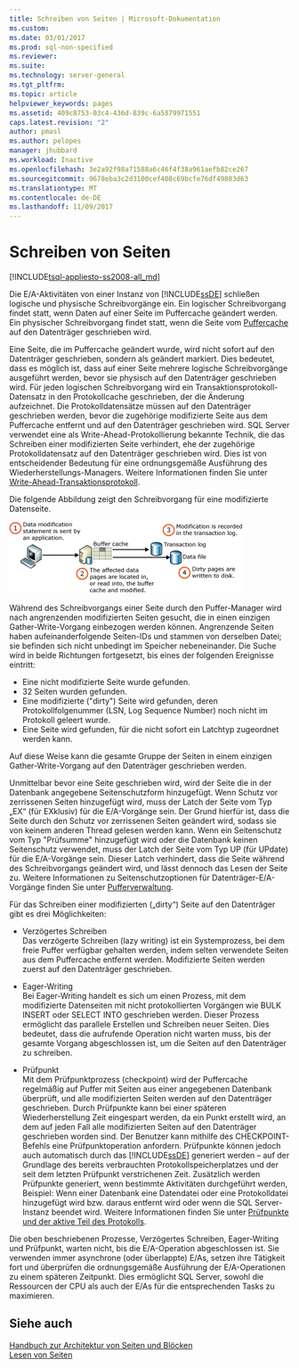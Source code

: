 ```yaml
---
title: Schreiben von Seiten | Microsoft-Dokumentation
ms.custom: 
ms.date: 03/01/2017
ms.prod: sql-non-specified
ms.reviewer: 
ms.suite: 
ms.technology: server-general
ms.tgt_pltfrm: 
ms.topic: article
helpviewer_keywords: pages
ms.assetid: 409c8753-03c4-436d-839c-6a5879971551
caps.latest.revision: "2"
author: pmasl
ms.author: pelopes
manager: jhubbard
ms.workload: Inactive
ms.openlocfilehash: 3e2a92f98a71588a6c46f4f38a961aefb82ce267
ms.sourcegitcommit: 9678eba3c2d3100cef408c69bcfe76df49803d63
ms.translationtype: MT
ms.contentlocale: de-DE
ms.lasthandoff: 11/09/2017
---
```

# <a name="writing-pages"></a>Schreiben von Seiten
[!INCLUDE[tsql-appliesto-ss2008-all_md](../includes/tsql-appliesto-ss2008-all-md.md)]

Die E/A-Aktivitäten von einer Instanz von [!INCLUDE[ssDE](../includes/ssde-md.md)] schließen logische und physische Schreibvorgänge ein. Ein logischer Schreibvorgang findet statt, wenn Daten auf einer Seite im Puffercache geändert werden. Ein physischer Schreibvorgang findet statt, wenn die Seite vom [Puffercache](../relational-databases/memory-management-architecture-guide.md) auf den Datenträger geschrieben wird.

Eine Seite, die im Puffercache geändert wurde, wird nicht sofort auf den Datenträger geschrieben, sondern als geändert markiert. Dies bedeutet, dass es möglich ist, dass auf einer Seite mehrere logische Schreibvorgänge ausgeführt werden, bevor sie physisch auf den Datenträger geschrieben wird. Für jeden logischen Schreibvorgang wird ein Transaktionsprotokoll-Datensatz in den Protokollcache geschrieben, der die Änderung aufzeichnet. Die Protokolldatensätze müssen auf den Datenträger geschrieben werden, bevor die zugehörige modifizierte Seite aus dem Puffercache entfernt und auf den Datenträger geschrieben wird. SQL Server verwendet eine als Write-Ahead-Protokollierung bekannte Technik, die das Schreiben einer modifizierten Seite verhindert, ehe der zugehörige Protokolldatensatz auf den Datenträger geschrieben wird. Dies ist von entscheidender Bedeutung für eine ordnungsgemäße Ausführung des Wiederherstellungs-Managers. Weitere Informationen finden Sie unter [Write-Ahead-Transaktionsprotokoll](../relational-databases/sql-server-transaction-log-architecture-and-management-guide.md).

Die folgende Abbildung zeigt den Schreibvorgang für eine modifizierte Datenseite.

![Writing_Pages](../relational-databases/media/writing-pages.gif)

Während des Schreibvorgangs einer Seite durch den Puffer-Manager wird nach angrenzenden modifizierten Seiten gesucht, die in einen einzigen Gather-Write-Vorgang einbezogen werden können. Angrenzende Seiten haben aufeinanderfolgende Seiten-IDs und stammen von derselben Datei; sie befinden sich nicht unbedingt im Speicher nebeneinander. Die Suche wird in beide Richtungen fortgesetzt, bis eines der folgenden Ereignisse eintritt:

 * Eine nicht modifizierte Seite wurde gefunden.
 * 32 Seiten wurden gefunden.
 * Eine modifizierte ("dirty") Seite wird gefunden, deren Protokollfolgenummer (LSN, Log Sequence Number) noch nicht im Protokoll geleert wurde.
 * Eine Seite wird gefunden, für die nicht sofort ein Latchtyp zugeordnet werden kann.

Auf diese Weise kann die gesamte Gruppe der Seiten in einem einzigen Gather-Write-Vorgang auf den Datenträger geschrieben werden. 

Unmittelbar bevor eine Seite geschrieben wird, wird der Seite die in der Datenbank angegebene Seitenschutzform hinzugefügt. Wenn Schutz vor zerrissenen Seiten hinzugefügt wird, muss der Latch der Seite vom Typ „EX“ (für EXklusiv) für die E/A-Vorgänge sein. Der Grund hierfür ist, dass die Seite durch den Schutz vor zerrissenen Seiten geändert wird, sodass sie von keinem anderen Thread gelesen werden kann. Wenn ein Seitenschutz vom Typ "Prüfsumme" hinzugefügt wird oder die Datenbank keinen Seitenschutz verwendet, muss der Latch der Seite vom Typ UP (für UPdate) für die E/A-Vorgänge sein. Dieser Latch verhindert, dass die Seite während des Schreibvorgangs geändert wird, und lässt dennoch das Lesen der Seite zu. Weitere Informationen zu Seitenschutzoptionen für Datenträger-E/A-Vorgänge finden Sie unter [Pufferverwaltung](../relational-databases/memory-management-architecture-guide.md).

Für das Schreiben einer modifizierten („dirty“) Seite auf den Datenträger gibt es drei Möglichkeiten: 

* Verzögertes Schreiben   
 Das verzögerte Schreiben (lazy writing) ist ein Systemprozess, bei dem freie Puffer verfügbar gehalten werden, indem selten verwendete Seiten aus dem Puffercache entfernt werden. Modifizierte Seiten werden zuerst auf den Datenträger geschrieben. 

* Eager-Writing   
 Bei Eager-Writing handelt es sich um einen Prozess, mit dem modifizierte Datenseiten mit nicht protokollierten Vorgängen wie BULK INSERT oder SELECT INTO geschrieben werden. Dieser Prozess ermöglicht das parallele Erstellen und Schreiben neuer Seiten. Dies bedeutet, dass die aufrufende Operation nicht warten muss, bis der gesamte Vorgang abgeschlossen ist, um die Seiten auf den Datenträger zu schreiben.

* Prüfpunkt   
 Mit dem Prüfpunktprozess (checkpoint) wird der Puffercache regelmäßig auf Puffer mit Seiten aus einer angegebenen Datenbank überprüft, und alle modifizierten Seiten werden auf den Datenträger geschrieben. Durch Prüfpunkte kann bei einer späteren Wiederherstellung Zeit eingespart werden, da ein Punkt erstellt wird, an dem auf jeden Fall alle modifizierten Seiten auf den Datenträger geschrieben worden sind. Der Benutzer kann mithilfe des CHECKPOINT-Befehls eine Prüfpunktoperation anfordern. Prüfpunkte können jedoch auch automatisch durch das [!INCLUDE[ssDE](../includes/ssde-md.md)] generiert werden – auf der Grundlage des bereits verbrauchten Protokollspeicherplatzes und der seit dem letzten Prüfpunkt verstrichenen Zeit. Zusätzlich werden Prüfpunkte generiert, wenn bestimmte Aktivitäten durchgeführt werden, Beispiel: Wenn einer Datenbank eine Datendatei oder eine Protokolldatei hinzugefügt wird bzw. daraus entfernt wird oder wenn die SQL Server-Instanz beendet wird. Weitere Informationen finden Sie unter [Prüfpunkte und der aktive Teil des Protokolls](../relational-databases/sql-server-transaction-log-architecture-and-management-guide.md).

Die oben beschriebenen Prozesse, Verzögertes Schreiben, Eager-Writing und Prüfpunkt, warten nicht, bis die E/A-Operation abgeschlossen ist. Sie verwenden immer asynchrone (oder überlappte) E/As, setzen ihre Tätigkeit fort und überprüfen die ordnungsgemäße Ausführung der E/A-Operationen zu einem späteren Zeitpunkt. Dies ermöglicht SQL Server, sowohl die Ressourcen der CPU als auch der E/As für die entsprechenden Tasks zu maximieren.

## <a name="see-also"></a>Siehe auch
[Handbuch zur Architektur von Seiten und Blöcken](../relational-databases/pages-and-extents-architecture-guide.md)   
 [Lesen von Seiten](../relational-databases/reading-pages.md)
